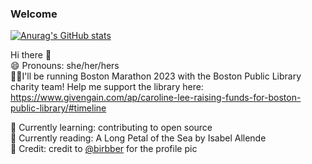 ### Welcome

[![Anurag's GitHub stats](https://github-readme-stats.vercel.app/api?username=leec94)](https://github.com/anuraghazra/github-readme-stats)


Hi there 👋 \
😄 Pronouns: she/her/hers \
🏃‍♀️I'll be running Boston Marathon 2023 with the Boston Public Library charity team! Help me support the library here: \
https://www.givengain.com/ap/caroline-lee-raising-funds-for-boston-public-library/#timeline 


🌱 Currently learning: contributing to open source \
:book: Currently reading: A Long Petal of the Sea by Isabel Allende \
:parrot: Credit: credit to [@birbber](https://instagram.com/birbber) for the profile pic 


<!--
**leec94/leec94** is a ✨ _special_ ✨ repository because its `README.md` (this file) appears on your GitHub profile.

Here are some ideas to get you started:

- 🔭 I’m currently working on ...
- 🌱 I’m currently learning ...
- 👯 I’m looking to collaborate on ...
- 🤔 I’m looking for help with ...
- 💬 Ask me about ...
- 📫 How to reach me: ...
- 😄 Pronouns: ...
- ⚡ Fun fact: ...

![https://twitter.com/carolineperhaps](https://img.shields.io/badge/Twitter-1DA1F2?style=for-the-badge&logo=twitter&logoColor=white) ![https://dev.to/leec94](https://img.shields.io/badge/dev.to-0A0A0A?style=for-the-badge&logo=devdotto&logoColor=white) 
-->
